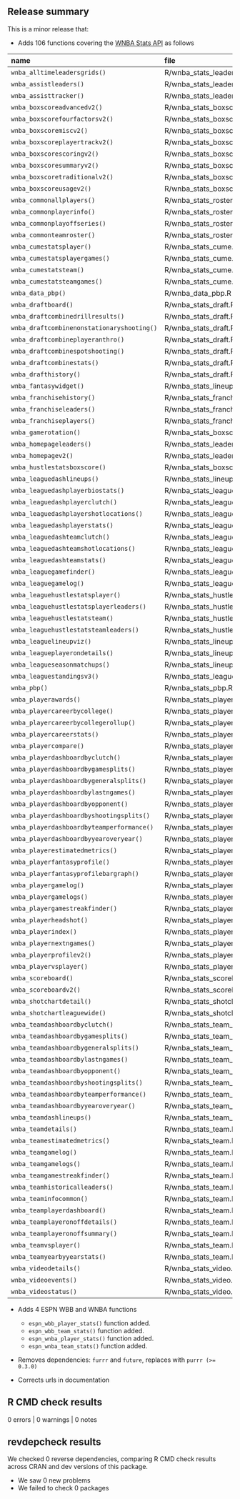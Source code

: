 ## Release summary

This is a minor release that:  
* Adds 106 functions covering the [WNBA Stats API](https://www.wnba.com) as follows

|name                                           |file                       |
|:----------------------------------------------|:--------------------------|
|```wnba_alltimeleadersgrids()```               |R/wnba_stats_leaders.R     |
|```wnba_assistleaders()```                     |R/wnba_stats_leaders.R     |
|```wnba_assisttracker()```                     |R/wnba_stats_leaders.R     |
|```wnba_boxscoreadvancedv2()```                |R/wnba_stats_boxscore.R    |
|```wnba_boxscorefourfactorsv2()```             |R/wnba_stats_boxscore.R    |
|```wnba_boxscoremiscv2()```                    |R/wnba_stats_boxscore.R    |
|```wnba_boxscoreplayertrackv2()```             |R/wnba_stats_boxscore.R    |
|```wnba_boxscorescoringv2()```                 |R/wnba_stats_boxscore.R    |
|```wnba_boxscoresummaryv2()```                 |R/wnba_stats_boxscore.R    |
|```wnba_boxscoretraditionalv2()```             |R/wnba_stats_boxscore.R    |
|```wnba_boxscoreusagev2()```                   |R/wnba_stats_boxscore.R    |
|```wnba_commonallplayers()```                  |R/wnba_stats_roster.R      |
|```wnba_commonplayerinfo()```                  |R/wnba_stats_roster.R      |
|```wnba_commonplayoffseries()```               |R/wnba_stats_roster.R      |
|```wnba_commonteamroster()```                  |R/wnba_stats_roster.R      |
|```wnba_cumestatsplayer()```                   |R/wnba_stats_cume.R        |
|```wnba_cumestatsplayergames()```              |R/wnba_stats_cume.R        |
|```wnba_cumestatsteam()```                     |R/wnba_stats_cume.R        |
|```wnba_cumestatsteamgames()```                |R/wnba_stats_cume.R        |
|```wnba_data_pbp()```                          |R/wnba_data_pbp.R          |
|```wnba_draftboard()```                        |R/wnba_stats_draft.R       |
|```wnba_draftcombinedrillresults()```          |R/wnba_stats_draft.R       |
|```wnba_draftcombinenonstationaryshooting()``` |R/wnba_stats_draft.R       |
|```wnba_draftcombineplayeranthro()```          |R/wnba_stats_draft.R       |
|```wnba_draftcombinespotshooting()```          |R/wnba_stats_draft.R       |
|```wnba_draftcombinestats()```                 |R/wnba_stats_draft.R       |
|```wnba_drafthistory()```                      |R/wnba_stats_draft.R       |
|```wnba_fantasywidget()```                     |R/wnba_stats_lineups.R     |
|```wnba_franchisehistory()```                  |R/wnba_stats_franchise.R   |
|```wnba_franchiseleaders()```                  |R/wnba_stats_franchise.R   |
|```wnba_franchiseplayers()```                  |R/wnba_stats_franchise.R   |
|```wnba_gamerotation()```                      |R/wnba_stats_boxscore.R    |
|```wnba_homepageleaders()```                   |R/wnba_stats_leaders.R     |
|```wnba_homepagev2()```                        |R/wnba_stats_leaders.R     |
|```wnba_hustlestatsboxscore()```               |R/wnba_stats_boxscore.R    |
|```wnba_leaguedashlineups()```                 |R/wnba_stats_lineups.R     |
|```wnba_leaguedashplayerbiostats()```          |R/wnba_stats_league_dash.R |
|```wnba_leaguedashplayerclutch()```            |R/wnba_stats_league_dash.R |
|```wnba_leaguedashplayershotlocations()```     |R/wnba_stats_league_dash.R |
|```wnba_leaguedashplayerstats()```             |R/wnba_stats_league_dash.R |
|```wnba_leaguedashteamclutch()```              |R/wnba_stats_league_dash.R |
|```wnba_leaguedashteamshotlocations()```       |R/wnba_stats_league_dash.R |
|```wnba_leaguedashteamstats()```               |R/wnba_stats_league_dash.R |
|```wnba_leaguegamefinder()```                  |R/wnba_stats_league.R      |
|```wnba_leaguegamelog()```                     |R/wnba_stats_league.R      |
|```wnba_leaguehustlestatsplayer()```           |R/wnba_stats_hustle.R      |
|```wnba_leaguehustlestatsplayerleaders()```    |R/wnba_stats_hustle.R      |
|```wnba_leaguehustlestatsteam()```             |R/wnba_stats_hustle.R      |
|```wnba_leaguehustlestatsteamleaders()```      |R/wnba_stats_hustle.R      |
|```wnba_leaguelineupviz()```                   |R/wnba_stats_lineups.R     |
|```wnba_leagueplayerondetails()```             |R/wnba_stats_lineups.R     |
|```wnba_leagueseasonmatchups()```              |R/wnba_stats_lineups.R     |
|```wnba_leaguestandingsv3()```                 |R/wnba_stats_league.R      |
|```wnba_pbp()```                               |R/wnba_stats_pbp.R         |
|```wnba_playerawards()```                      |R/wnba_stats_player.R      |
|```wnba_playercareerbycollege()```             |R/wnba_stats_player.R      |
|```wnba_playercareerbycollegerollup()```       |R/wnba_stats_player.R      |
|```wnba_playercareerstats()```                 |R/wnba_stats_player.R      |
|```wnba_playercompare()```                     |R/wnba_stats_player.R      |
|```wnba_playerdashboardbyclutch()```           |R/wnba_stats_player_dash.R |
|```wnba_playerdashboardbygamesplits()```       |R/wnba_stats_player_dash.R |
|```wnba_playerdashboardbygeneralsplits()```    |R/wnba_stats_player_dash.R |
|```wnba_playerdashboardbylastngames()```       |R/wnba_stats_player_dash.R |
|```wnba_playerdashboardbyopponent()```         |R/wnba_stats_player_dash.R |
|```wnba_playerdashboardbyshootingsplits()```   |R/wnba_stats_player_dash.R |
|```wnba_playerdashboardbyteamperformance()```  |R/wnba_stats_player_dash.R |
|```wnba_playerdashboardbyyearoveryear()```     |R/wnba_stats_player_dash.R |
|```wnba_playerestimatedmetrics()```            |R/wnba_stats_player.R      |
|```wnba_playerfantasyprofile()```              |R/wnba_stats_player.R      |
|```wnba_playerfantasyprofilebargraph()```      |R/wnba_stats_player.R      |
|```wnba_playergamelog()```                     |R/wnba_stats_player.R      |
|```wnba_playergamelogs()```                    |R/wnba_stats_player.R      |
|```wnba_playergamestreakfinder()```            |R/wnba_stats_player.R      |
|```wnba_playerheadshot()```                    |R/wnba_stats_player.R      |
|```wnba_playerindex()```                       |R/wnba_stats_player.R      |
|```wnba_playernextngames()```                  |R/wnba_stats_player.R      |
|```wnba_playerprofilev2()```                   |R/wnba_stats_player.R      |
|```wnba_playervsplayer()```                    |R/wnba_stats_player.R      |
|```wnba_scoreboard()```                        |R/wnba_stats_scoreboard.R  |
|```wnba_scoreboardv2()```                      |R/wnba_stats_scoreboard.R  |
|```wnba_shotchartdetail()```                   |R/wnba_stats_shotchart.R   |
|```wnba_shotchartleaguewide()```               |R/wnba_stats_shotchart.R   |
|```wnba_teamdashboardbyclutch()```             |R/wnba_stats_team_dash.R   |
|```wnba_teamdashboardbygamesplits()```         |R/wnba_stats_team_dash.R   |
|```wnba_teamdashboardbygeneralsplits()```      |R/wnba_stats_team_dash.R   |
|```wnba_teamdashboardbylastngames()```         |R/wnba_stats_team_dash.R   |
|```wnba_teamdashboardbyopponent()```           |R/wnba_stats_team_dash.R   |
|```wnba_teamdashboardbyshootingsplits()```     |R/wnba_stats_team_dash.R   |
|```wnba_teamdashboardbyteamperformance()```    |R/wnba_stats_team_dash.R   |
|```wnba_teamdashboardbyyearoveryear()```       |R/wnba_stats_team_dash.R   |
|```wnba_teamdashlineups()```                   |R/wnba_stats_team_dash.R   |
|```wnba_teamdetails()```                       |R/wnba_stats_team.R        |
|```wnba_teamestimatedmetrics()```              |R/wnba_stats_team.R        |
|```wnba_teamgamelog()```                       |R/wnba_stats_team.R        |
|```wnba_teamgamelogs()```                      |R/wnba_stats_team.R        |
|```wnba_teamgamestreakfinder()```              |R/wnba_stats_team.R        |
|```wnba_teamhistoricalleaders()```             |R/wnba_stats_team.R        |
|```wnba_teaminfocommon()```                    |R/wnba_stats_team.R        |
|```wnba_teamplayerdashboard()```               |R/wnba_stats_team.R        |
|```wnba_teamplayeronoffdetails()```            |R/wnba_stats_team.R        |
|```wnba_teamplayeronoffsummary()```            |R/wnba_stats_team.R        |
|```wnba_teamvsplayer()```                      |R/wnba_stats_team.R        |
|```wnba_teamyearbyyearstats()```               |R/wnba_stats_team.R        |
|```wnba_videodetails()```                      |R/wnba_stats_video.R       |
|```wnba_videoevents()```                       |R/wnba_stats_video.R       |
|```wnba_videostatus()```                       |R/wnba_stats_video.R       |


* Adds 4 ESPN WBB and WNBA functions
  - ```espn_wbb_player_stats()``` function added.
  - ```espn_wbb_team_stats()``` function added.
  - ```espn_wnba_player_stats()``` function added.
  - ```espn_wnba_team_stats()``` function added.

* Removes dependencies: `furrr` and `future`, replaces with `purrr (>= 0.3.0)`
* Corrects urls in documentation

## R CMD check results

0 errors | 0 warnings | 0 notes

## revdepcheck results

We checked 0 reverse dependencies, comparing R CMD check results across CRAN and dev versions of this package.

 * We saw 0 new problems
 * We failed to check 0 packages
